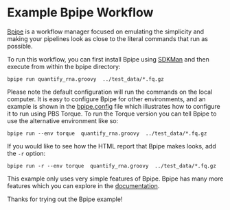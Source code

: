 # Example Bpipe Workflow

[Bpipe](http://bpipe.org) is a workflow manager focused on emulating the simplicity and
making your pipelines look as close to the literal commands that run as possible.

To run this workflow, you can first install Bpipe using [SDKMan](https://sdkman.io/sdks#bpipe) 
and then execute from within the bpipe directory:

```
bpipe run quantify_rna.groovy  ../test_data/*.fq.gz
```

Please note the default configuration will run the commands on the local computer. It is easy
to configure Bpipe for other environments, and an example is shown in the 
[bpipe.config](bpipe/bpipe.config) file which illustrates how to configure it to run using
PBS Torque. To run the Torque version you can tell Bpipe to use the alternative environment like
so:

```
bpipe run --env torque  quantify_rna.groovy  ../test_data/*.fq.gz
```

If you would like to see how the HTML report that Bpipe makes looks, add the `-r` option:

```
bpipe run -r --env torque  quantify_rna.groovy  ../test_data/*.fq.gz
```

This example only uses very simple features of Bpipe. Bpipe has many more features
which you can explore in the [documentation](http://docs.bpipe/org).

Thanks for trying out the Bpipe example!


